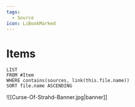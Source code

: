```yaml
---
tags:
  - Source
icon: LiBookMarked
---
```

# Items
```dataview
LIST
FROM #Item 
WHERE contains(sources, link(this.file.name))
SORT file.name ASCENDING
```

![[Curse-Of-Strahd-Banner.jpg|banner]]